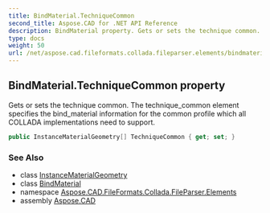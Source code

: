 ```yaml
---
title: BindMaterial.TechniqueCommon
second_title: Aspose.CAD for .NET API Reference
description: BindMaterial property. Gets or sets the technique common. The technique_common element specifies the bind_material information for the common profile which all COLLADA implementations need to support
type: docs
weight: 50
url: /net/aspose.cad.fileformats.collada.fileparser.elements/bindmaterial/techniquecommon/
---
```

## BindMaterial.TechniqueCommon property

Gets or sets the technique common. The technique_common element specifies the bind_material information for the common profile which all COLLADA implementations need to support.

```csharp
public InstanceMaterialGeometry[] TechniqueCommon { get; set; }
```

### See Also

* class [InstanceMaterialGeometry](../../instancematerialgeometry/)
* class [BindMaterial](../)
* namespace [Aspose.CAD.FileFormats.Collada.FileParser.Elements](../../bindmaterial/)
* assembly [Aspose.CAD](../../../)


